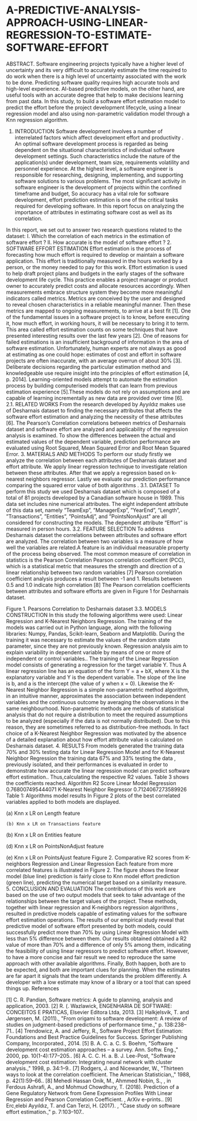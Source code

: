 # A-PREDICTIVE-ANALYSIS-APPROACH-USING-LINEAR-REGRESSION-TO-ESTIMATE-SOFTWARE-EFFORT
ABSTRACT.          Software engineering projects typically have a higher level of uncertainty and its very difficult to accurately estimate the time required to do work when there is a high level of uncertainty associated with the work to be done.        Predicting software quality requires high accurate tools and high-level experience. AI-based predictive models, on the other hand, are useful tools with an accurate degree that help to make decisions learning from past data. In this study, to build a software effort estimation model to predict the effort before the project development lifecycle, using a linear regression model and also using non-parametric validation model through a Knn regression algorithm.
1.	INTRODUCTION
  Software development involves a number of interrelated factors which affect development effort and productivity . 
An optimal software development process is regarded as being dependent on the situational characteristics of individual software development settings. Such characteristics include the nature of the application(s) under development, team size, requirements volatility and personnel experience. At the highest level, a software engineer is responsible for researching, designing, implementing, and supporting software solutions to various problems. The most significant activity in software engineer is the development of projects within the confined timeframe and budget,  So accuracy has a vital role for software development, effort prediction estimation is one of the critical tasks required for developing software. In this report focus on analyzing the importance of attributes in estimating software cost as well as its correlation.


In this report, we set out to answer two research questions related to the dataset:
I.	Which the correlation of each metrics in the estimation of software effort ?
II.	How accurate is the model of software effort ?
2.	SOFTWARE EFFORT ESTIMATION
Effort estimation is the process of forecasting how much effort is required to develop or maintain a software application. This effort is traditionally measured in the hours worked by a person, or the money needed to pay for this work. 
               Effort estimation is used to help draft project plans and budgets in the early stages of the software development life cycle. This practice enables a project manager or product owner to accurately predict costs and allocate resources accordingly.
When measurements embrace structure system they become more meaningful indicators called metrics. Metrics are conceived by the user and designed to reveal chosen characteristics in a reliable meaningful manner. Then these metrics are mapped to ongoing measurements, to arrive at a best fit [1].
One of the fundamental issues in a software project is to know, before executing it, how much effort, in working hours, it will be necessary to bring it to term. This area called effort estimation counts on some techniques that have presented interesting results over the last few years [2].
One of reasons for failed estimations is an insufficient background of information in the area of software estimation. Unfortunately, human experts are not always as good at estimating as one could hope: estimates of cost and effort in software projects are often inaccurate, with an average overrun of about 30% [3].
Deliberate decisions regarding the particular estimation method and knowledgeable use require insight into the principles of effort estimation [4, p. 2014].
Learning-oriented models attempt to automate the estimation process by building computerised models that can learn from previous estimation experience [5].These models do not rely on assumptions and are capable of learning incrementally as new data are provided over time [6].
2.1.	RELATED WORKS
From the research developed by Ayyıldız makes use of Desharnais dataset to finding the necessary attributes that affects the software effort estimation and analyzing the necessity of these attributes [6]. The Pearson’s Correlation correlations between metrics of Desharnais dataset and software effort are analyzed and applicability of the regression analysis is examined.
To show the differences between the actual and estimated values of the dependent variable, prediction performance are evaluated using Root Squared, Mean Squared Error and Root Mean Squared Error.
3.	MATERIALS AND METHODS
To perform our study firstly we analyze the correlation between each attributes of Desharnais dataset and effort attribute. We apply linear regression technique to investigate relation between these attributes. After that we apply a regression based on k-nearest neighbors regressor. Lastly we evaluate our prediction performance comparing the squared error value of both algorithms .
3.1.	DATASET
To perform this study we used Desharnais dataset which is composed of a total of 81 projects developed by a Canadian software house in 1989. This data set includes nine numerical attributes. The eight independent attribute of this data set, namely ”TeamExp”, ”ManagerExp”, ”YearEnd”, ”Length”, ”Transactions”, ”Entities”, ”PointsAdj”, and ”PointsNonAjust” are all considered for constructing the models. The dependent attribute “Effort” is measured in person hours.
3.2.	FEATURE SELECTION
To address Desharnais dataset the correlations between attributes and software effort are analyzed. The correlation between two variables is a measure of how well the variables are related.A feature is an individual measurable property of the process being observed.
The most common measure of correlation in statistics is the Pearson Correlation Pearson correlation coefficient (PCC), which is a statistical metric that measures the strength and direction of a linear relationship between two random variables [7] Pearson correlation coefficient analysis produces a result between -1 and 1. Results between 0.5 and 1.0 indicate high correlation [8] The Pearson correlation coefficients between attributes and software efforts are given in Figure 1 for Desharnais dataset.
 
Figure 1. Pearsons Correlation to Desharnais dataset
3.3.	MODELS CONSTRUCTION
In this study the following algorithms were used: Linear Regression and K-Nearest Neighbors Regression. The training of the models was carried out in Python language, along with the following libraries: Numpy, Pandas, Scikit-learn, Seaborn and Matplotlib. During the training it was necessary to estimate the values of the random state parameter, since they are not previously known.
Regression analysis aim to explain variability in dependent variable by means of one or more of independent or control variables.. The training of the Linear Regression model consists of generating a regression for the target variable Y. Thus A linear regression line has an equation of the form Y = a + bX, where X is the explanatory variable and Y is the dependent variable. The slope of the line is b, and a is the intercept (the value of y when x = 0). Likewise the K-Nearest Neighbor Regression is a simple non-parametric method algorithm, in an intuitive manner, approximates the association between independent variables and the continuous outcome by averaging the observations in the same neighbourhood. Non-parametric methods are methods of statistical analysis that do not require a distribution to meet the required assumptions to be analyzed (especially if the data is not normally distributed). Due to this reason, they are sometimes referred to as distribution-free methods. In fact choice of a K-Nearest Neighbor Regression was motivated by the absence of a detailed explanation about how effort attribute value is calculated on Desharnais dataset.
4.	RESULTS
From models generated the training data 70% and 30% testing data for Linear Regression Model and for K-Nearest Neighbor Regression the training data 67% and 33% testing the data , previously isolated, and their performances is evaluated in order to demonstrate how accurate the linear regression model can predict software effort estimation.. Thus,calculating the respective R2 values. Table 3 shows the coefficients reached.
Algorithm	R2 Score
Linear Model Regression	0.768007495444071
K-Nearest Neighbor Regressor	0.7124067273589926
Table 1: Algorithms model results
In Figure 2 plots of the best correlated variables applied to both models are displayed.

  

(a)	Knn x LR on Length feature
 	
	(b) Knn x LR on Transactions feature
 
(b)	Knn x LR on Entities feature
 	
(d) Knn x LR on PointsNonAdjust feature
 
(e) Knn x LR on PointsAjust feature
Figure 2. Comparative R2 scores from K-neighbors Regression and Linear Regression
Each feature from more correlated features is illustrated in Figure 2. The figure shows the linear model (blue line) prediction is fairly close to Knn model effort prediction (green line), predicting the numerical target based on a similarity measure.
5.	CONCLUSION AND EVALUATION
The contributions of this work are based on the use of two output models that seek to take advantage of the relationships between the target values of the project. These methods, together with linear regression and K-neighbors regression algorithms , resulted in predictive models capable of estimating values for the software effort estimation operations. The results of our empirical study reveal that predictive model of software effort presented by both models, could successfully predict more than 70%  by using Linear Regression Model with less than 5% difference between them.
Our results obtained obtained a R2 value of more than 70% and a difference of only 5% among them, indicating the feasibility of using linear regressors to predict software effort. However, to have a more concise and fair result we need to reproduce the same approach with other available algorithms.
Finally, Both happen, both are to be expected, and both are important clues for planning. When the estimates are far apart it signals that the team understands the problem differently. A developer with a low estimate may know of a library or a tool that can speed things up.
References

[1] 		C. R. Pandian, Software metrics: A guide to planning, analysis and application, 2003. 
[2] 		R. (. Wazlawick, ENGENHARIA DE SOFTWARE: CONCEITOS E PRATICAS, Elsevier Editora Ltda, 2013. 
[3] 		Halkjelsvik, T. and Jørgensen, M. (2011)., "From origami to software development: A review of studies on judgment-based predictions of performance time.," p. 138:238–71..
[4] 		Trendowicz, A. and Jeffery, R., Software Project Effort Estimation: Foundations and Best Practice Guidelines for Success. Springer Publishing Company, Incorporated., 2014. 
[5] 		B. A. C. a. C. S. Boehm, "Software development cost estimation approaches &ndash; a survey. Ann. Softw. Eng.," 2000, pp. 10(1-4):177–205..
[6] 		A. C. C. H. a. B. J. Lee-Post, "Software development cost estimation: Integrating neural network with cluster analysis.," 1998, p. 34:1–9..
[7] 		Rodgers, J. and Nicewander, W., "Thirteen ways to look at the correlation coefficient. The American Statistician,," 1988, p. 42(1):59–66..
[8] 		Mehedi Hassan Onik, M., Ahmmed Nobin, S., , in Ferdous Ashrafi, A., and Mohmud Chowdhury, T. (2018). Prediction of a Gene Regulatory Network from Gene Expression Profiles With Linear Regression and Pearson Correlation Coefficient. , ArXiv e-prints.. 
[9] 		Erc¸elebi Ayyıldız, T. and Can Terzi, H. (2017). , "Case study on software effort estimation.," p. 7:103–107..



